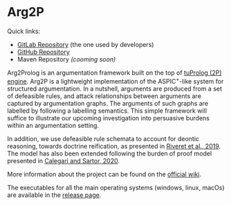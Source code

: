 # Arg2P

Quick links:

- [GitLab Repository](https://gitlab.com/pika-lab/argumentation/arg2p-kt) (the one used by developers)
- [GitHub Repository](https://github.com/tuProlog/arg2p)
- Maven Repository _(cooming soon)_


Arg2Prolog is an argumentation framework built on the top of [tuProlog (2P) engine](http://pika-lab.gitlab.io/tuprolog/2p-in-kotlin/). 
Arg2P is a lightweight implementation of the ASPIC<sup>+</sup>-like system for structured  argumentation. 
In a nutshell, arguments are produced from a set of defeasible rules, and attack relationships between arguments are captured by argumentation graphs. The arguments of such graphs are labelled by following a labelling semantics. This simple framework will suffice to illustrate our upcoming investigation into persuasive burdens within an argumentation setting. 

In addition, we use defeasible rule schemata to account for deontic reasoning, towards doctrine reification, as presented in [Riveret et al., 2019](https://www.researchgate.net/publication/335754554_A_Deontic_Argumentation_Framework_Towards_Doctrine_Reification).
The model has also been extended following the burden of proof model presented in [Calegari and Sartor, 2020](https://www.overleaf.com/read/nqyzhycmjmst).

More information about the project can be found on the [official wiki](https://pika-lab.gitlab.io/argumentation/arg2p/).

The executables for all the main operating systems (windows, linux, macOs) are available in the [release page](https://gitlab.com/pika-lab/argumentation/arg2p/-/releases).
